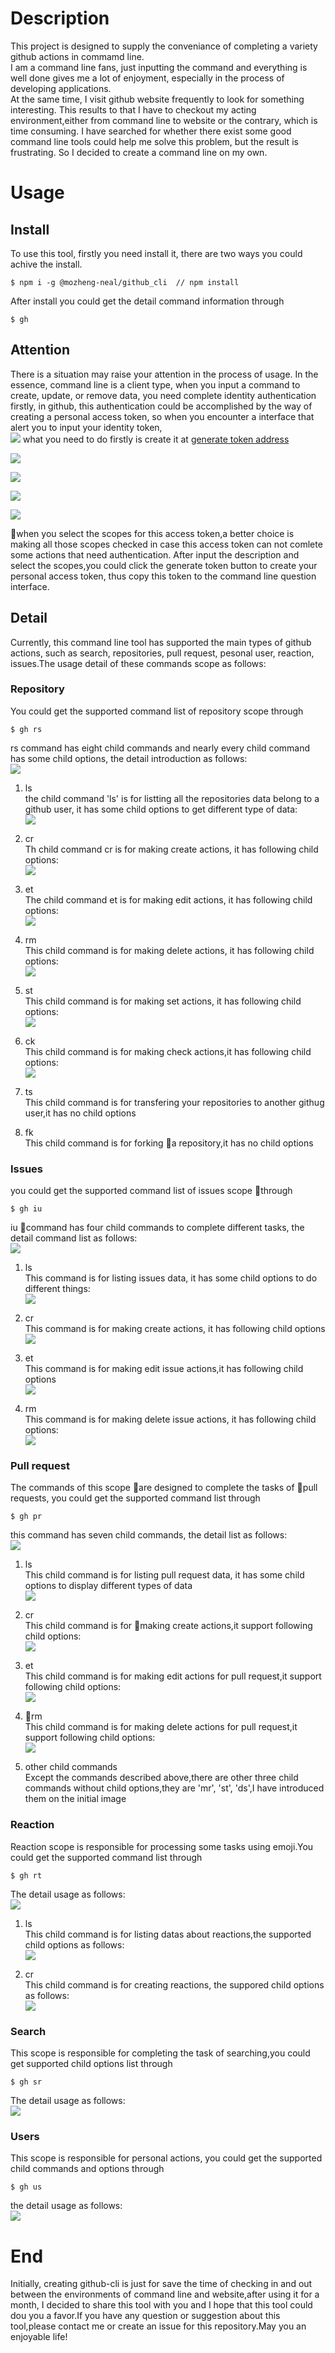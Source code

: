 # Description
This project is designed to supply the conveniance of completing a variety github actions in commamd line.  
I am a command line fans, just inputting the command and everything is well done gives me a lot of enjoyment, especially in the process of developing applications.  
At the same time, I visit github website frequently to look for something interesting. This results to that I have to checkout my acting environment,either from command line to website or the contrary, which is time consuming. I have searched for whether there exist some good command line tools could help me solve this problem, but the result is frustrating. So I decided to create a command line on my own.  

# Usage  
## Install
To use this tool, firstly you need install it, there are two ways you could achive the install.  
```
$ npm i -g @mozheng-neal/github_cli  // npm install
```  
After install you could get the detail command information through  
```
$ gh
```  

## Attention
There is a situation may raise your attention in the process of usage. In the essence, command line is a client type, when you input a command to create, update, or remove data, you need complete identity authentication firstly, in github, this authentication could be accomplished by the way of creating a personal access token, so when you encounter a interface that alert you to input your identity token,  
![](https://s1.ax1x.com/2018/02/28/9B7vxP.jpg)
 what you need to do firstly is create it at [generate token address](https://github.com/settings/tokens)  


![](https://ws2.sinaimg.cn/large/006tNc79gy1foqjrqrd5zj30rp09idhm.jpg)  

![](https://ws3.sinaimg.cn/large/006tNc79gy1foqklllx1dj30r405n3zh.jpg)    

![](https://ws4.sinaimg.cn/large/006tNc79gy1foqkn4p1utj30r608ita3.jpg)  

![](https://s1.ax1x.com/2018/02/28/9B7pN9.jpg)

when you select the scopes for this access token,a better choice is making all those scopes checked in case this access token can not comlete some actions that need authentication.
After input the description and select the scopes,you could click the generate token button to create your personal access token, thus copy this token to the command line question interface.

## Detail
Currently, this command line tool has supported the main types of github actions, such as search, repositories, pull request, pesonal user, reaction, issues.The usage detail of these commands scope as follows:  

### Repository
You could get the supported command list of repository scope through
```
$ gh rs
```  
rs command has eight child commands and nearly every child command has some child options, the detail introduction as follows:  
![](https://ws3.sinaimg.cn/large/006tNc79gy1forfbbni9cj30vo0n4q54.jpg)  

1. ls  
the child command 'ls' is for listting all the repositories data belong to a github user, it has some child options to get different type of data:  
![](https://ws1.sinaimg.cn/large/006tNc79gy1forjbol99pj30v80y4n0l.jpg)  

2. cr  
Th child command cr is for making create actions, it has following child options:  
![](https://ws2.sinaimg.cn/large/006tNc79gy1forjz33usgj30v80gsab3.jpg)  

3. et  
The child command et is for making edit actions, it has following child options:  
![](https://ws4.sinaimg.cn/large/006tNc79gy1fork5o0yw4j30uw0bqjs0.jpg)  

4. rm  
This child command is for making delete actions, it has following child options:  
![](https://ws4.sinaimg.cn/large/006tKfTcgy1forkfueuogj30qe0e00te.jpg)  

5. st  
This child command is for making set actions, it has following child options:  
![](https://ws4.sinaimg.cn/large/006tKfTcgy1forkk45hizj30r20e0q3p.jpg)  

6. ck  
This child command is for making check actions,it has following child options:  
![](https://ws1.sinaimg.cn/large/006tKfTcgy1forlbjkm2vj30v80c8t9c.jpg)  

7. ts  
This child command is for transfering your repositories to another githug user,it has no child options  

8. fk  
This child command is for forking a repository,it has no child options  

### Issues  
you could get the supported command list of issues scope through  
```
$ gh iu
```  
iu command has four child commands to complete different tasks, the detail command list as follows:  
![](https://ws1.sinaimg.cn/large/006tKfTcgy1forn3djo21j30pi0e0wf6.jpg)  

1. ls  
This command is for listing issues data, it has some child options to do different things:  
![](https://ws3.sinaimg.cn/large/006tKfTcgy1fornmrwnpmj30v80j2gmz.jpg)  

2. cr  
This command is for making create actions, it has following child options  
![](https://ws1.sinaimg.cn/large/006tKfTcgy1fornxpbdwmj30v80j2q47.jpg)  

3. et  
This command is for making edit issue actions,it has following child options  
![](https://ws3.sinaimg.cn/large/006tKfTcgy1foro2hs895j30tw0bq74t.jpg)  

4. rm  
This command is for making delete issue actions, it has following child options:  
![](https://ws3.sinaimg.cn/large/006tKfTcgy1foro96dsnrj30ue0bqgm6.jpg)  

### Pull request  
The commands of this scope are designed to complete the tasks of pull requests, you could get the supported command list through 
```
$ gh pr
```  
this command has seven child commands, the detail list as follows:  
![](https://ws3.sinaimg.cn/large/006tKfTcgy1forp5e1vjtj30vo0kujtc.jpg)  

1. ls  
This child command is for listing pull request data, it has some child options to display different types of data  
![](https://ws2.sinaimg.cn/large/006tKfTcgy1forpl9iqfbj30v80t6q5e.jpg)  

2. cr  
This child command is for making create actions,it support following child options:  
![](https://ws2.sinaimg.cn/large/006tKfTcgy1forq6ylblbj30v80d4js3.jpg)  

3. et  
This child command is for making edit actions for pull request,it support following child options:  
![](https://ws3.sinaimg.cn/large/006tKfTcgy1forqavoqibj30v80au3yw.jpg)  

4. rm  
This child command is for making delete actions for pull request,it support following child options:  
![](https://s1.ax1x.com/2018/02/27/9BPPYV.png)  

5. other child commands  
Except the commands described above,there are other three child commands without child options,they are 'mr', 'st', 'ds',I have introduced them on the initial image  

### Reaction  
Reaction scope is responsible for processing some tasks using emoji.You could get the supported command list through  
```
$ gh rt
```  
The detail usage as follows:  
![](https://s1.ax1x.com/2018/02/27/9BFrZj.png)  

1. ls  
This child command is for listing datas about reactions,the supported child options as follows:  
![](https://s1.ax1x.com/2018/02/27/9BeqfA.png)  

2. cr  
This child command is for creating reactions, the suppored child options as follows:  
![](https://s1.ax1x.com/2018/02/27/9BnSjx.png)  

### Search  
This scope is responsible for completing the task of searching,you could get supported child options list through  
```
$ gh sr
```  
The detail usage as follows:  
![](https://s1.ax1x.com/2018/03/01/9rlbEq.png)  

### Users
This scope is responsible for personal actions, you could get the supported child commands and options through  
```
$ gh us
```
the detail usage as follows:  
![](https://s1.ax1x.com/2018/02/27/9BMY2d.png)  


# End
Initially, creating github-cli is just for save the time of checking in and out between the environments of command line and website,after using it for a month, I decided to share this tool with you and I hope that this tool could dou you a favor.If you have any question or suggestion about this tool,please contact me or create an issue for this repository.May you an enjoyable life!






